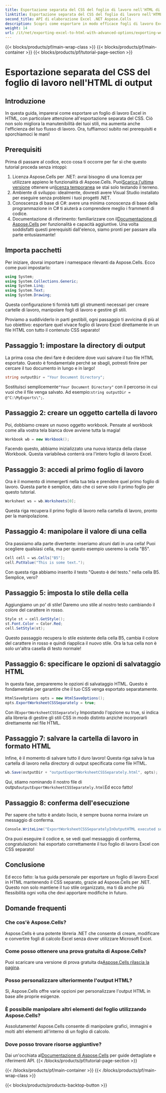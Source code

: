 ```yaml
---
title: Esportazione separata del CSS del foglio di lavoro nell'HTML di output
linktitle: Esportazione separata del CSS del foglio di lavoro nell'HTML di output
second_title: API di elaborazione Excel .NET Aspose.Cells
description: Scopri come esportare in modo efficace fogli di lavoro Excel in HTML con CSS separato utilizzando Aspose.Cells per .NET in questo tutorial completo e dettagliato.
weight: 14
url: /it/net/exporting-excel-to-html-with-advanced-options/exporting-worksheet-css-separately/
---
```


{{< blocks/products/pf/main-wrap-class >}}
{{< blocks/products/pf/main-container >}}
{{< blocks/products/pf/tutorial-page-section >}}

# Esportazione separata del CSS del foglio di lavoro nell'HTML di output

## Introduzione
In questa guida, imparerai come esportare un foglio di lavoro Excel in HTML, con particolare attenzione all'esportazione separata del CSS. Ciò non solo migliora la manutenibilità dei tuoi stili, ma aumenta anche l'efficienza del tuo flusso di lavoro. Ora, tuffiamoci subito nei prerequisiti e sporchiamoci le mani!
## Prerequisiti
Prima di passare al codice, ecco cosa ti occorre per far sì che questo tutorial proceda senza intoppi:
1. Licenza Aspose.Cells per .NET: avrai bisogno di una licenza per utilizzare appieno le funzionalità di Aspose.Cells. Puoi[Scarica l'ultima versione](https://releases.aspose.com/cells/net/) ottenere un[licenza temporanea](https://purchase.aspose.com/temporary-license/) se stai solo testando il terreno.
2. Ambiente di sviluppo: idealmente, dovresti avere Visual Studio installato per eseguire senza problemi i tuoi progetti .NET.
3. Conoscenza di base di C#: avere una minima conoscenza di base della programmazione in C# ti aiuterà a comprendere meglio i frammenti di codice.
4.  Documentazione di riferimento: familiarizzare con il[Documentazione di Aspose.Cells](https://reference.aspose.com/cells/net/) per funzionalità e capacità aggiuntive.
Una volta soddisfatti questi prerequisiti dall'elenco, siamo pronti per passare alla parte entusiasmante!
## Importa pacchetti
Per iniziare, dovrai importare i namespace rilevanti da Aspose.Cells. Ecco come puoi impostarlo:
```csharp
using System;
using System.Collections.Generic;
using System.Linq;
using System.Text;
using System.Drawing;
```
Questa configurazione ti fornirà tutti gli strumenti necessari per creare cartelle di lavoro, manipolare fogli di lavoro e gestire gli stili.

Proviamo a suddividerlo in parti gestibili, ogni passaggio ti avvicina di più al tuo obiettivo: esportare quel vivace foglio di lavoro Excel direttamente in un file HTML con tutto il contenuto CSS separato!
## Passaggio 1: impostare la directory di output
La prima cosa che devi fare è decidere dove vuoi salvare il tuo file HTML esportato. Questo è fondamentale perché se sbagli, potresti finire per cercare il tuo documento in lungo e in largo!
```csharp
string outputDir = "Your Document Directory";
```
 Sostituisci semplicemente`"Your Document Directory"` con il percorso in cui vuoi che il file venga salvato. Ad esempio:`string outputDir = @"C:\MyExports\";`.
## Passaggio 2: creare un oggetto cartella di lavoro
Poi, dobbiamo creare un nuovo oggetto workbook. Pensate al workbook come alla vostra tela bianca dove avviene tutta la magia!
```csharp
Workbook wb = new Workbook();
```
 Facendo questo, abbiamo inizializzato una nuova istanza della classe Workbook. Questa variabile`wb` conterrà ora l'intero foglio di lavoro Excel.
## Passaggio 3: accedi al primo foglio di lavoro
Ora è il momento di immergerti nella tua tela e prendere quel primo foglio di lavoro. Questa parte è semplice, dato che ci serve solo il primo foglio per questo tutorial.
```csharp
Worksheet ws = wb.Worksheets[0];
```
Questa riga recupera il primo foglio di lavoro nella cartella di lavoro, pronto per la manipolazione.
## Passaggio 4: manipolare il valore di una cella
Ora passiamo alla parte divertente: inseriamo alcuni dati in una cella! Puoi scegliere qualsiasi cella, ma per questo esempio useremo la cella "B5".
```csharp
Cell cell = ws.Cells["B5"];
cell.PutValue("This is some text.");
```
Con questa riga abbiamo inserito il testo "Questo è del testo." nella cella B5. Semplice, vero? 
## Passaggio 5: imposta lo stile della cella
Aggiungiamo un po' di stile! Daremo uno stile al nostro testo cambiando il colore del carattere in rosso. 
```csharp
Style st = cell.GetStyle();
st.Font.Color = Color.Red;
cell.SetStyle(st);
```
Questo passaggio recupera lo stile esistente della cella B5, cambia il colore del carattere in rosso e quindi riapplica il nuovo stile. Ora la tua cella non è solo un'altra casella di testo normale!
## Passaggio 6: specificare le opzioni di salvataggio HTML
In questa fase, prepareremo le opzioni di salvataggio HTML. Questo è fondamentale per garantire che il tuo CSS venga esportato separatamente.
```csharp
HtmlSaveOptions opts = new HtmlSaveOptions();
opts.ExportWorksheetCSSSeparately = true;
```
 Con il`ExportWorksheetCSSSeparately` Impostando l'opzione su true, si indica alla libreria di gestire gli stili CSS in modo distinto anziché incorporarli direttamente nel file HTML.
## Passaggio 7: salvare la cartella di lavoro in formato HTML
Infine, è il momento di salvare tutto il duro lavoro! Questa riga salva la tua cartella di lavoro nella directory di output specificata come file HTML.
```csharp
wb.Save(outputDir + "outputExportWorksheetCSSSeparately.html", opts);
```
Qui, stiamo nominando il nostro file di output`outputExportWorksheetCSSSeparately.html`Ed ecco fatto!
## Passaggio 8: conferma dell'esecuzione
Per sapere che tutto è andato liscio, è sempre buona norma inviare un messaggio di conferma.
```csharp
Console.WriteLine("ExportWorksheetCSSSeparatelyInOutputHTML executed successfully.");
```
Ora puoi eseguire il codice e, se vedi quel messaggio di conferma, congratulazioni: hai esportato correttamente il tuo foglio di lavoro Excel con CSS separato!
## Conclusione
Ed ecco fatto: la tua guida personale per esportare un foglio di lavoro Excel in HTML mantenendo il CSS separato, grazie ad Aspose.Cells per .NET. Questo non solo mantiene il tuo stile organizzato, ma ti dà anche più flessibilità ogni volta che devi apportare modifiche in futuro. 
## Domande frequenti
### Che cos'è Aspose.Cells?
Aspose.Cells è una potente libreria .NET che consente di creare, modificare e convertire fogli di calcolo Excel senza dover utilizzare Microsoft Excel.
### Come posso ottenere una prova gratuita di Aspose.Cells?
 Puoi scaricare una versione di prova gratuita da[Aspose.Cells rilascia la pagina](https://releases.aspose.com/).
### Posso personalizzare ulteriormente l'output HTML?
Sì, Aspose.Cells offre varie opzioni per personalizzare l'output HTML in base alle proprie esigenze.
### È possibile manipolare altri elementi del foglio utilizzando Aspose.Cells?
Assolutamente! Aspose.Cells consente di manipolare grafici, immagini e molti altri elementi all'interno di un foglio di calcolo.
### Dove posso trovare risorse aggiuntive?
 Dai un'occhiata al[Documentazione di Aspose.Cells](https://reference.aspose.com/cells/net/) per guide dettagliate e riferimenti API.
{{< /blocks/products/pf/tutorial-page-section >}}

{{< /blocks/products/pf/main-container >}}
{{< /blocks/products/pf/main-wrap-class >}}

{{< blocks/products/products-backtop-button >}}
